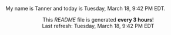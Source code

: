 My name is Tanner and today is Tuesday, March 18, 9:42 PM EDT.

<p align="center">This <i>README</i> file is generated <b>every 3 hours</b>!</br>Last refresh: Tuesday, March 18, 9:42 PM EDT<br /></p>
